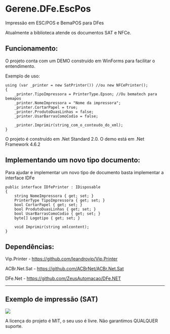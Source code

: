 # Gerene.DFe.EscPos
Impressão em ESC/POS e BemaPOS para DFes

Atualmente a biblioteca atende os documentos SAT e NFCe.

Funcionamento:
----

O projeto conta com um DEMO construído em WinForms para facilitar o entendimento.

Exemplo de uso:
```
using (var _printer = new SatPrinter()) //ou new NFCePrinter();
{
	_printer.TipoImpressora = PrinterType.Epson; //Ou bematech para bemapos
	_printer.NomeImpressora = "Nome da impressora";
	_printer.CortarPapel = true;
	_printer.ProdutoDuasLinhas = false;
	_printer.UsarBarrasComoCodio = false;

	_printer.Imprimir(string_com_o_conteudo_do_xml);
}
```
O projeto é construído em .Net Standard 2.0.
O demo está em .Net Framework 4.6.2


Implementando um novo tipo documento:
----

Para ajudar e implementar um novo tipo de documento basta implementar a interface IDFe

```
public interface IDfePrinter : IDisposable
{
	string NomeImpressora { get; set; }
	PrinterType TipoImpressora { get; set; }
	bool CortarPapel { get; set; }
	bool ProdutoDuasLinhas { get; set; }
	bool UsarBarrasComoCodio { get; set; }
	byte[] Logotipo { get; set; }

	void Imprimir(string xmlcontent);
}
```

Dependências:
----

Vip.Printer - https://github.com/leandrovip/Vip.Printer

ACBr.Net.Sat - https://github.com/ACBrNet/ACBr.Net.Sat

DFe.Net - https://github.com/ZeusAutomacao/DFe.NET

----


Exemplo de impressão (SAT)
---
![](https://user-images.githubusercontent.com/15945003/81335501-19b82900-907e-11ea-907a-065ba23e3897.jpeg)


A licença do projeto é MIT, o seu uso é livre.
Não garantimos QUALQUER suporte.
